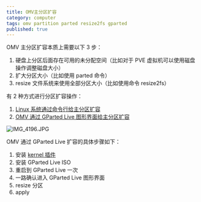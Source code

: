 ```yaml
---
title: OMV主分区扩容
category: computer
tags: omv partition parted resize2fs gparted
published: true
---
```


OMV 主分区扩容本质上需要以下 3 步：

1. 硬盘上分区后面存在可用的未分配空间（比如对于 PVE 虚拟机可以使用磁盘操作调整磁盘大小）
1. 扩大分区大小（比如使用 parted 命令）
1. resize 文件系统来使用全部分区大小（比如使用命令 resize2fs）

有 2 种方式进行分区扩容操作：

1. [Linux 系统通过命令行给主分区扩容](https://forum.openmediavault.org/index.php?thread/41271-expand-file-system-size-to-disk-size/)
1. [OMV 通过 GParted Live 图形界面给主分区扩容](https://www.wnark.com/archives/118.html)

![IMG_4196.JPG](https://goooooouwa.eu.org:8143/static/images/IMG_4196.JPG)

OMV 通过 GParted Live 扩容的具体步骤如下：

1. 安装 [kernel 插件](https://wiki.omv-extras.org/doku.php?id=omv6:omv6_plugins:kernel)
1. 安装 GParted Live ISO
1. 重启到 GParted Live 一次
1. 一路确认进入 GParted Live 图形界面
1. resize 分区
1. apply
